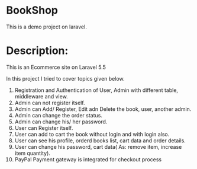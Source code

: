# BookShop
This is a demo project on laravel.
# Description:
This is an Ecommerce site on Laravel 5.5

In this project I tried to cover topics given below.
1. Registration and Authentication of User, Admin with different table, middleware and view.
2. Admin can not register itself.
3. Admin can Add/ Register, Edit adn Delete the book, user, another admin.
4. Admin can change the order status.
5. Admin can change his/ her password.
6. User can Register itself.
7. User can add to cart the book without login and with login also.
8. User can see his profile, orderd books list, cart data and order details.
9. User can change his password, cart data( As: remove item, increase item quantity).
10. PayPal Payment gateway is integrated for checkout process
